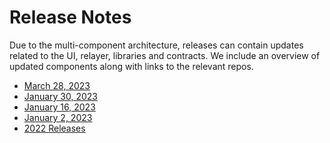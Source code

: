 # Release Notes

Due to the multi-component architecture, releases can contain updates related to the UI, relayer, libraries and contracts. We include an overview of updated components along with links to the relevant repos.

* [March 28, 2023](march-28-2023.md)
* [January 30, 2023](january-30-2023.md)
* [January 16, 2023](january-16-2023.md)
* [January 2, 2023](january-2-2023.md)
* [2022 Releases](releases-2022.md)

&#x20;
